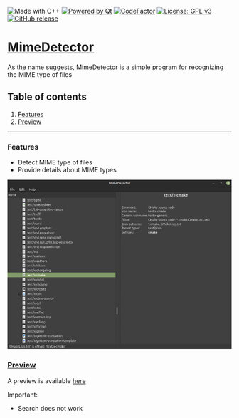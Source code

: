 ![Made with C++](https://forthebadge.com/images/badges/made-with-c-plus-plus.svg)
[![Powered by Qt](https://forthebadge.com/images/badges/powered-by-qt.svg)](https://qt.io)
[![CodeFactor](https://www.codefactor.io/repository/github/software-made-easy/markdownedit/badge/main)](https://www.codefactor.io/repository/github/software-made-easy/markdownedit/overview/main)
[![License: GPL v3](https://img.shields.io/badge/License-GPLv3-blue.svg)](https://www.gnu.org/licenses/gpl-3.0)
[![GitHub release](https://img.shields.io/github/release/software-made-easy/MarkdownEdit.svg)](https://github.com/software-made-easy/MarkdownEdit/releases/)


# [MimeDetector](https://software-made-easy.github.io/MimeDetector/)

As the name suggests, MimeDetector is a simple program for recognizing the MIME type of files

## Table of contents

1. [Features](#features)
2. [Preview](#preview)

-------

### Features

- Detect MIME type of files
- Provide details about MIME types

![Example](https://github.com/software-made-easy/MimeDetector/raw/main/docs/images/Example.png)

### [Preview](https://software-made-easy.github.io/MimeDetector/mimedetector.html)

A preview is available [here](https://software-made-easy.github.io/MimeDetector/mimedetector.html)

Important:
- Search does not work
